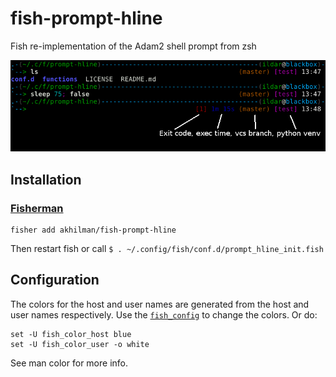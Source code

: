 # fish-prompt-hline
Fish re-implementation of the Adam2 shell prompt from zsh

![Screenshot](screenshot.png)


Installation
------------

### [Fisherman](https://github.com/fisherman/fisherman)

    fisher add akhilman/fish-prompt-hline

Then restart fish or call `$ . ~/.config/fish/conf.d/prompt_hline_init.fish`


Configuration
-------------

The colors for the host and user names are generated from the host
and user names respectively.  Use the
[`fish_config`](https://fishshell.com/docs/current/cmds/fish_config.html)
to change the colors.
Or do:
```
set -U fish_color_host blue
set -U fish_color_user -o white
```
See man color for more info.
